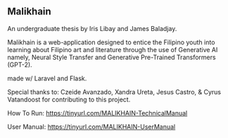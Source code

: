 ## Malikhain

An undergraduate thesis by Iris Libay and James Baladjay. 

Malikhain is a web-application designed to entice the Filipino youth into learning about Filipino art and literature through the use of
Generative AI namely, Neural Style Transfer and Generative Pre-Trained Transformers (GPT-2).

made w/ Laravel and Flask.


Special thanks to: Czeide Avanzado, Xandra Ureta, Jesus Castro, & Cyrus Vatandoost for contributing to this project.


How To Run: https://tinyurl.com/MALIKHAIN-TechnicalManual

User Manual: https://tinyurl.com/MALIKHAIN-UserManual
